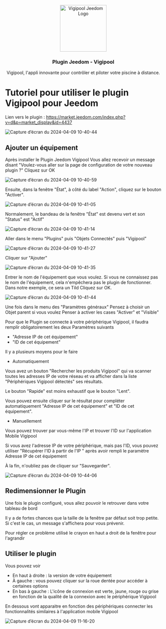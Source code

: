 <p align="center">
  <a href="https://market.jeedom.com/index.php?v=d&p=market_display&id=4437/">
    <img src="https://market.jeedom.com/filestore/market/plugin/images/vigipool_icon.png" alt="Vigipool Jeedom Logo" width="150">
  </a>
</p>

<h3 align="center">Plugin Jeedom - Vigipool</h3>

<p align="center">
  Vigipool, l'appli innovante pour contrôler et piloter votre piscine à distance.
  <!-- <br>
  <a href="https://getbootstrap.com/docs/5.3/"><strong>Explore Bootstrap docs »</strong></a>
  <br>
  <br>
  <a href="https://github.com/twbs/bootstrap/issues/new?assignees=-&labels=bug&template=bug_report.yml">Report bug</a>
  ·
  <a href="https://github.com/twbs/bootstrap/issues/new?assignees=&labels=feature&template=feature_request.yml">Request feature</a>
  ·
  <a href="https://themes.getbootstrap.com/">Themes</a>
  ·
  <a href="https://blog.getbootstrap.com/">Blog</a> -->
</p>

# Tutoriel pour utiliser le plugin Vigipool pour Jeedom

Lien vers le plugin : https://market.jeedom.com/index.php?v=d&p=market_display&id=4437

![Capture d’écran du 2024-04-09 10-40-44](https://github.com/developer-ccei-pool/jeedom-vigipool/assets/127429327/4c7c2138-d1ce-4c43-a430-23591a7f6879)

## Ajouter un équipement

Après installer le Plugin Jeedom Vigipool
Vous allez recevoir un message disant "Voulez-vous aller sur la page de configuration de votre nouveau plugin ?" 
Cliquez sur OK

![Capture d’écran du 2024-04-09 10-40-59](https://github.com/developer-ccei-pool/jeedom-vigipool/assets/127429327/6a457c3d-5d6e-44aa-a309-71f1a56a0ef5)

Ensuite, dans la fenêtre "État", à côté du label "Action", cliquez sur le bouton "Activer". 

![Capture d’écran du 2024-04-09 10-41-05](https://github.com/developer-ccei-pool/jeedom-vigipool/assets/127429327/e1247bd8-2ff9-4480-8b7a-f48323f7ec6f)

Normalement, le bandeau de la fenêtre "État" est devenu vert et son "Status" est "Actif"

![Capture d’écran du 2024-04-09 10-41-14](https://github.com/developer-ccei-pool/jeedom-vigipool/assets/127429327/62bbe62e-1211-411d-8a54-32ef3348e99e)

Aller dans le menu "Plugins" puis "Objets Connectés" puis "Vigipool"

![Capture d’écran du 2024-04-09 10-41-27](https://github.com/developer-ccei-pool/jeedom-vigipool/assets/127429327/f9ccea3c-95fe-4da4-a4b6-7e9b86823823)

Cliquer sur "Ajouter"

![Capture d’écran du 2024-04-09 10-41-35](https://github.com/developer-ccei-pool/jeedom-vigipool/assets/127429327/d6a7afbd-a4f3-4782-b55a-60d152d5cbcd)

Entrer le nom de l'équipement que vous voulez.
Si vous ne connaissez pas le nom de l'équipement, cela n'empêchera pas le plugin de fonctionner.
Dans notre exemple, ce sera un Tild
Cliquez sur OK.

![Capture d’écran du 2024-04-09 10-41-44](https://github.com/developer-ccei-pool/jeedom-vigipool/assets/127429327/44a40d91-bc5f-4f59-a43a-0a1854b9193c)

Une fois dans le menu des "Paramètres généraux"
Pensez à choisir un Objet parent si vous voulez
Penser à activer les cases "Activer" et "Visible"

Pour que le Plugin se connecte à votre périphérique Vigipool, il faudra remplir obligatoirement les deux Paramètres suivants
- "Adresse IP de cet équipement"
- "ID de cet équipement"

Il y a plusieurs moyens pour le faire

- Automatiquement

Vous avez un bouton "Rechercher les produits Vigipool" qui va scanner toutes les adresses IP de votre réseau et va afficher dans la liste "Périphériques Vigipool détectés" ses résultats.

Le bouton "Rapide" est moins exhaustif que le bouton "Lent".

Vous pouvez ensuite cliquer sur le résultat pour compléter automatiquement "Adresse IP de cet équipement" et "ID de cet équipement".

- Manuellement

Vous pouvez trouver par vous-même l'IP et trouver l'ID sur l'application Mobile Vigipool

Si vous avez l'adresse IP de votre périphérique, mais pas l'ID, vous pouvez utiliser "Récupérer l'ID à partir de l'IP " après avoir rempli le paramètre Adresse IP de cet équipement

À la fin, n'oubliez pas de cliquer sur "Sauvegarder".

![Capture d’écran du 2024-04-09 10-44-06](https://github.com/developer-ccei-pool/jeedom-vigipool/assets/127429327/69b46876-fb3f-48d2-b9cb-c1532624bb40)

## Redimensionner le Plugin

Une fois le plugin configuré, vous allez pouvoir le retrouver dans votre tableau de bord

Il y a de fortes chances que la taille de la fenêtre par défaut soit trop petite. Si c'est le cas, un message s'affichera pour vous prévenir.

Pour régler ce problème utilisé le crayon en haut a droit de la fenêtre pour l'agrandir

## Utiliser le plugin

Vous pouvez voir
- En haut à droite : la version de votre équipement
- À gauche : vous pouvez cliquer sur la roue dentée pour accéder à certaines options
- En bas à gauche : L'icône de connexion est verte, jaune, rouge ou grise en fonction de la qualité de la connexion avec le périphérique Vigipool

En dessous vont apparaitre en fonction des périphériques connecter les fonctionnalités similaires à l'application mobile Vigipool

![Capture d’écran du 2024-04-09 11-16-20](https://github.com/developer-ccei-pool/jeedom-vigipool/assets/127429327/897aea95-5448-4b7e-ab9c-5c151fffd7af)
